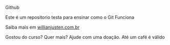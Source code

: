 Github


Este é um repositorio testa para ensinar como o Git Funciona

Saiba mais em [willianjusten.com.br](http://willianjusten.com.br)

Gostou do curso? Quer mais? Ajude com uma doação. Até um café é válido